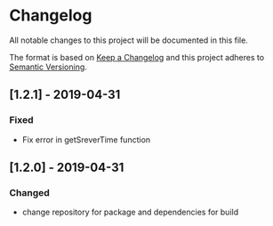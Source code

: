 # Changelog
All notable changes to this project will be documented in this file.

The format is based on [Keep a Changelog](http://keepachangelog.com/en/1.0.0/)
and this project adheres to [Semantic Versioning](http://semver.org/spec/v2.0.0.html).

## [1.2.1] - 2019-04-31
### Fixed
- Fix error in getSreverTime function

## [1.2.0] - 2019-04-31
### Changed
- change repository for package and dependencies for build
